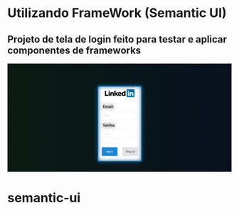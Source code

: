 <h1>Utilizando FrameWork (Semantic UI)</h1>

<h2> Projeto de tela de login feito para testar e aplicar componentes de frameworks </h2>

![image](https://github.com/murillobarbosa/semantic-ui/blob/main/Captura%20de%20tela%202023-02-01%20105956.png)

# semantic-ui
